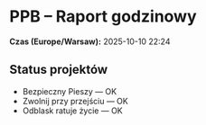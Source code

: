 # PPB – Raport godzinowy
**Czas (Europe/Warsaw):** 2025-10-10 22:24

## Status projektów
- Bezpieczny Pieszy — OK
- Zwolnij przy przejściu — OK
- Odblask ratuje życie — OK


